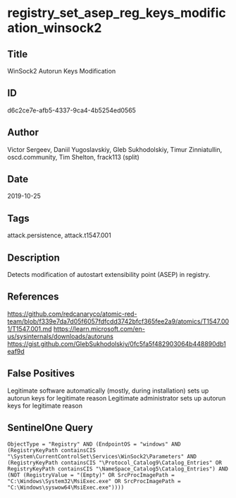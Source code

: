 # registry_set_asep_reg_keys_modification_winsock2

## Title
WinSock2 Autorun Keys Modification

## ID
d6c2ce7e-afb5-4337-9ca4-4b5254ed0565

## Author
Victor Sergeev, Daniil Yugoslavskiy, Gleb Sukhodolskiy, Timur Zinniatullin, oscd.community, Tim Shelton, frack113 (split)

## Date
2019-10-25

## Tags
attack.persistence, attack.t1547.001

## Description
Detects modification of autostart extensibility point (ASEP) in registry.

## References
https://github.com/redcanaryco/atomic-red-team/blob/f339e7da7d05f6057fdfcdd3742bfcf365fee2a9/atomics/T1547.001/T1547.001.md
https://learn.microsoft.com/en-us/sysinternals/downloads/autoruns
https://gist.github.com/GlebSukhodolskiy/0fc5fa5f482903064b448890db1eaf9d

## False Positives
Legitimate software automatically (mostly, during installation) sets up autorun keys for legitimate reason
Legitimate administrator sets up autorun keys for legitimate reason

## SentinelOne Query
```
ObjectType = "Registry" AND (EndpointOS = "windows" AND (RegistryKeyPath containsCIS "\System\CurrentControlSet\Services\WinSock2\Parameters" AND (RegistryKeyPath containsCIS "\Protocol_Catalog9\Catalog_Entries" OR RegistryKeyPath containsCIS "\NameSpace_Catalog5\Catalog_Entries") AND (NOT (RegistryValue = "(Empty)" OR SrcProcImagePath = "C:\Windows\System32\MsiExec.exe" OR SrcProcImagePath = "C:\Windows\syswow64\MsiExec.exe"))))

```